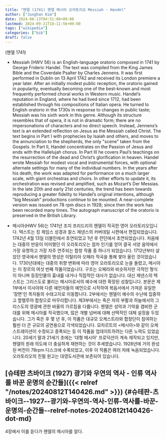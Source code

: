 ```yaml
---
title: "헨델 (1741) 헨델 메시아 오라토리오 Messiah - Handel"
author: ["Junghan Kim"]
date: 2024-08-13T04:51:00+09:00
lastmod: 2024-09-21T18:11:56+09:00
tags: ["wikipedia"]
categories: ["bib"]
draft: false
---
```


(헨델 1741)

-   Messiah (HWV 56) is an English-language oratorio composed in 1741 by George Frideric Handel. The text was compiled from the King James Bible and the Coverdale Psalter by Charles Jennens. It was first performed in Dublin on 13 April 1742 and received its London premiere a year later. After an initially modest public reception, the oratorio gained in popularity, eventually becoming one of the best-known and most frequently performed choral works in Western music. Handel’s reputation in England, where he had lived since 1712, had been established through his compositions of Italian opera. He turned to English oratorio in the 1730s in response to changes in public taste; Messiah was his sixth work in this genre. Although its structure resembles that of opera, it is not in dramatic form; there are no impersonations of characters and no direct speech. Instead, Jennens’s text is an extended reflection on Jesus as the Messiah called Christ. The text begins in Part I with prophecies by Isaiah and others, and moves to the annunciation to the shepherds, the only "scene" taken from the Gospels. In Part II, Handel concentrates on the Passion of Jesus and ends with the Hallelujah chorus. In Part III he covers Paul’s teachings on the resurrection of the dead and Christ’s glorification in heaven. Handel wrote Messiah for modest vocal and instrumental forces, with optional alternate settings for many of the individual numbers. In the years after his death, the work was adapted for performance on a much larger scale, with giant orchestras and choirs. In other efforts to update it, its orchestration was revised and amplified, such as Mozart’s Der Messias. In the late 20th and early 21st centuries, the trend has been towards reproducing a greater fidelity to Handel’s original intentions, although "big Messiah" productions continue to be mounted. A near-complete version was issued on 78 rpm discs in 1928; since then the work has been recorded many times. The autograph manuscript of the oratorio is preserved in the British Library.

-   메시아(HWV 56)는 1741년 조지 프리드리히 헨델이 작곡한 영어 오라토리오입니다. 텍스트는 킹 제임스 성경과 찰스 제넨스의 커버데일 시편에서 편집되었습니다. 1742년 4월 13일 더블린에서 초연되었고 1년 후 런던에서 초연되었습니다. 처음에는 대중의 반응이 미미했던 이 오라토리오는 점차 인기를 얻어 결국 서양 음악에서 가장 유명하고 가장 자주 연주되는 합창 작품 중 하나가 되었습니다. 1712년부터 살았던 영국에서 헨델의 명성은 이탈리아 오페라 작곡을 통해 쌓아 올린 것이었습니다. 1730년대에는 대중의 취향 변화에 따라 영어 오라토리오로 눈을 돌렸고, 메시아는 이 장르의 여섯 번째 작품이었습니다. 구조는 오페라와 비슷하지만 극적인 형식이 아니며 등장인물의 흉내를 내거나 직접적인 대사가 없습니다. 대신 제넨스의 텍스트는 그리스도로 불리는 메시아로서의 예수에 대한 확장된 성찰입니다. 본문은 제1부에서 이사야와 다른 예언자들의 예언으로 시작하여 복음서에서 가져온 유일한 '장면'인 목자들의 수태고지로 이동합니다. 2부에서는 헨델이 예수의 수난에 집중하고 할렐루야 합창으로 마무리합니다. 제3부에서는 죽은 자의 부활과 하늘에서의 그리스도의 영광에 관한 바울의 가르침을 다룹니다. 헨델은 성악과 기악을 겸비한 군대를 위해 메시아를 작곡했으며, 많은 개별 넘버에 대해 선택적인 대체 설정을 두었습니다. 그가 죽은 후 몇 년 후, 이 작품은 대규모 오케스트라와 합창단이 참여하는 훨씬 더 큰 규모의 공연용으로 각색되었습니다. 모차르트의 &lt;메시아&gt;와 같이 오케스트레이션이 수정되고 증폭되는 등 이 작품을 업데이트하려는 다른 노력도 있었습니다. 20세기 말과 21세기 초에는 '대형 메시아' 프로덕션이 계속 제작되고 있지만, 헨델의 원래 의도에 더 충실하게 재현하는 것이 추세였습니다. 1928년에 거의 완성된 버전이 78rpm 디스크에 수록되었고, 이후 이 작품은 여러 차례 녹음되었습니다. 오라토리오의 친필 원고는 대영도서관에 보존되어 있습니다.


## [슈테판 츠바이크 (1927) 광기와 우연의 역사 - 인류 역사를 바꾼 운명의 순간들]({{< relref "/notes/20240812T140426.md" >}}) {#슈테판-츠바이크--1927--광기와-우연의-역사-인류-역사를-바꾼-운명의-순간들--relref-notes-20240812t140426-dot-md}

4장에서 이를 듣다가 헨델의 메시아를 알다.
